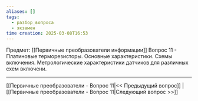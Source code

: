 ```yaml
---
aliases: []
tags:
  - разбор_вопроса
  - экзамен
time creation: 2025-03-08T16:53
---
```

Предмет: [[Первичные преобразователи информации]]
Вопрос 11 - Платиновые терморезисторы. Основные характеристики. Схемы включения. Метрологические характеристики датчиков для различных схем включени.

---
[[Первичные преобразователи - Вопрос 11|<< Предыдущий вопрос]] | [[Первичные преобразователи - Вопрос 11|Следующий вопрос >>]]